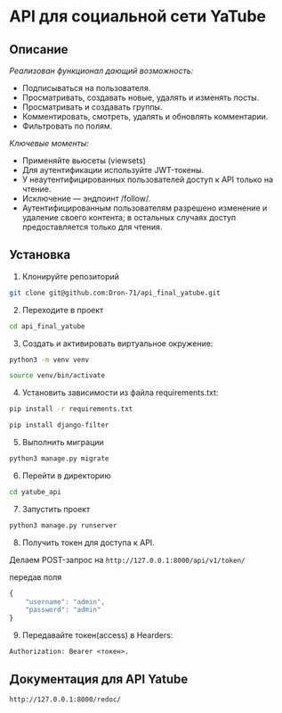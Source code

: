 # API для социальной сети YaTube

## Описание
*Реализован функционал дающий возможность:*
- Подписываться на пользователя.
- Просматривать, создавать новые, удалять и изменять посты.
- Просматривать и создавать группы.
- Комментировать, смотреть, удалять и обновлять комментарии.
- Фильтровать по полям.

*Ключевые моменты:*
- Применяйте вьюсеты (viewsets)
- Для аутентификации используйте JWT-токены.
- У неаутентифицированных пользователей доступ к API только на чтение.
- Исключение — эндпоинт /follow/.
- Аутентифицированным пользователям разрешено изменение и удаление своего контента; в остальных случаях доступ предоставляется только для чтения.

## Установка
1. Клонируйте репозиторий

```bash 
git clone git@github.com:Dron-71/api_final_yatube.git
```


2. Переходите в проект

```bash
cd api_final_yatube
```


3. Cоздать и активировать виртуальное окружение: 

```bash
python3 -m venv venv
```

```bash
source venv/bin/activate
```


4. Установить зависимости из файла requirements.txt: 

```bash
pip install -r requirements.txt
```

```bash
pip install django-filter
```


5. Выполнить миграции 

```bash
python3 manage.py migrate
```


6. Перейти в директорию

```bash
cd yatube_api
```


7. Запустить проект

```bash
python3 manage.py runserver
```


8. Получить токен для доступа к API.


Делаем POST-запрос на ```http://127.0.0.1:8000/api/v1/token/```

передав поля 
```js
{
    "username": "admin", 
    "password": "admin" 
}  
```


9. Передавайте токен(access) в Hearders:

```Authorization: Bearer <токен>.```




## Документация для API Yatube

```http://127.0.0.1:8000/redoc/```
